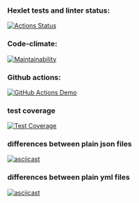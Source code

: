 ### Hexlet tests and linter status:
[![Actions Status](https://github.com/AnastasiaMir/frontend-project-46/workflows/hexlet-check/badge.svg)](https://github.com/AnastasiaMir/frontend-project-46/actions)
### Code-climate:
[![Maintainability](https://api.codeclimate.com/v1/badges/16ca7a31c326032e24bc/maintainability)](https://codeclimate.com/github/AnastasiaMir/frontend-project-46/maintainability)
### Github actions:
[![GitHub Actions Demo](https://github.com/AnastasiaMir/frontend-project-46/actions/workflows/github-actions-demo.yml/badge.svg)](https://github.com/AnastasiaMir/frontend-project-46/actions/workflows/github-actions-demo.yml)
### test coverage
[![Test Coverage](https://api.codeclimate.com/v1/badges/16ca7a31c326032e24bc/test_coverage)](https://codeclimate.com/github/AnastasiaMir/frontend-project-46/test_coverage)
### differences between plain json files
[![asciicast](https://asciinema.org/a/BhRWtJTT43ocVkCNdeQF0ig5V.svg)](https://asciinema.org/a/BhRWtJTT43ocVkCNdeQF0ig5V)
### differences between plain yml files
[![asciicast](https://asciinema.org/a/09XP0iR69cd7ZLJIvwrvgyQ3G.svg)](https://asciinema.org/a/09XP0iR69cd7ZLJIvwrvgyQ3G)